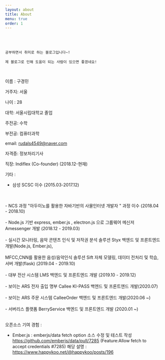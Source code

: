 ```yaml
---
layout: about
title: About
menu: true
order: 1
---
```


<br>
<br>

```
공부하면서 취미로 하는 블로그입니다~! 

제 블로그로 인해 도움이 되는 사람이 있으면 좋겠네요! 
```

<br>

이름 : 구경민

거주지: 서울

나이 : 28

대학: 서울시립대학교 졸업

주전공: 수학 

부전공: 컴퓨터과학 

email: rudals4549@naver.com

자격증: 정보처리기사

직장: Indiflex (Co-founder) (2018.12-현재)


기타 : 
- 삼성 SCSC 이수 (2015.03-2017.12) 
<br>
<br>
- NCS 과정 "아두이노를 활용한 자바기반의 사물인터넷 개발자 " 과정 이수 (2018.04 - 2018.10)
<br>
<br>
- Node.js 기반 express, ember.js , electron.js 으로 그룹웨어 메신저 Amessenger 개발 (2018.12 - 2019.03)
<br>
<br>
- 실시간 모니터링, 음악 콘텐츠 인식 및 저작권 분석 솔루션 Styx 백엔드 및 프론트엔드 개발(Node.js, Ember.js), 
<br>
<br>
MFCC,CNN를 활용한 음성/음악인식 솔루션 Sift 자체 모델링, 데이터 전처리 및 학습, 서버 개발(flask) (2019.04 - 2019.10)
<br>
<br>
- 대부 전산 시스템 LMS 백엔드 및 프론트엔드 개발 (2019.10 - 2019.12)
<br>
<br>
- 보이는 ARS 전자 출입 명부 Callee KI-PASS 백엔드 및 프론트엔드 개발(2020.07)
<br>
<br>
- 보이는 ARS 주문 시스템 CalleeOrder 백엔드 및 프론트엔드 개발(2020.06 ~)
<br>
<br>
- 서버리스 플랫폼 BerryService 백엔드 및 프론트엔드 개발 (2020.01 ~)
<br>
<br>

오픈소스 기여 경험 :
- Ember.js : emberjs/data fetch option 소스 수정 및 테스트 작성
https://github.com/emberjs/data/pull/7285
(Feature:Allow fetch to accept credentials #7285)
해당 설명 : https://www.happykoo.net/@happykoo/posts/196
